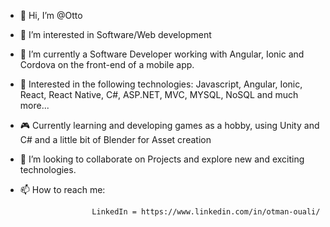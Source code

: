 - 👋 Hi, I’m @Otto
- 🧔 I’m interested in Software/Web development
- 🌱 I’m currently a Software Developer working with Angular, Ionic and Cordova on the front-end of a mobile app.
- 🚀 Interested in the following technologies: Javascript, Angular, Ionic, React, React Native, C#, ASP.NET, MVC, MYSQL, NoSQL and much more...
- 🎮 Currently learning and developing games as a hobby, using Unity and C# and a little bit of Blender for Asset creation
- 🏢 I’m looking to collaborate on Projects and explore new and exciting technologies.
- 📫 How to reach me: 

                      LinkedIn = https://www.linkedin.com/in/otman-ouali/

